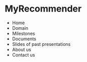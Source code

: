 # MyRecommender

- Home
- Domain
- Milestones
- Documents
- Slides of past presentations
- About us
- Contact us